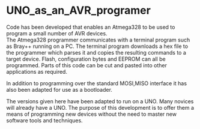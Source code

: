 # UNO_as_an_AVR_programer

 Code has been developed that enables an Atmega328 to be used to program a small number of AVR devices.  
The Atmega328 programmer communicates with a terminal program such as Bray++ running on a PC.
The terminal program downloads a hex file to the programmer which parses it and copies the resulting commands
to a target device.
Flash, configuration bytes and EEPROM can all be programmed.
Parts of this code can be cut and pasted into other applications as required.

In addition to programming over the standard MOSI,MISO interface it has also been adapted for use as a bootloader.

The versions given here have been adapted to run on a UNO. 
Many novices will already have a UNO. The purpose of this development is to offer them a means of programming new devices
without the need to master new software tools and techniques.  
